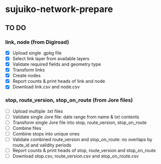# sujuiko-network-prepare

## TO DO

### link, node (from Digiroad)

- [x] Upload single .gpkg file
- [x] Select link layer from available layers
- [x] Validate required fields and geometry type
- [x] Transform links
- [x] Create nodes
- [x] Report counts & print heads of link and node
- [x] Download link.csv and node.csv

### stop, route_version, stop_on_route (from Jore files)

- [ ] Upload multiple .txt files
- [ ] Validate single Jore file: date range from name & txt contents
- [ ] Transform single Jore file into stop, route_version, stop_on_route
- [ ] Combine files
- [ ] Combine stops into unique ones
- [ ] Validate combined route_version and stop_on_route: no overlaps by route_id and validity periods
- [ ] Report counts & print heads of stop, route_version and stop_on_route
- [ ] Download stop.csv, route_version.csv and stop_on_route.csv